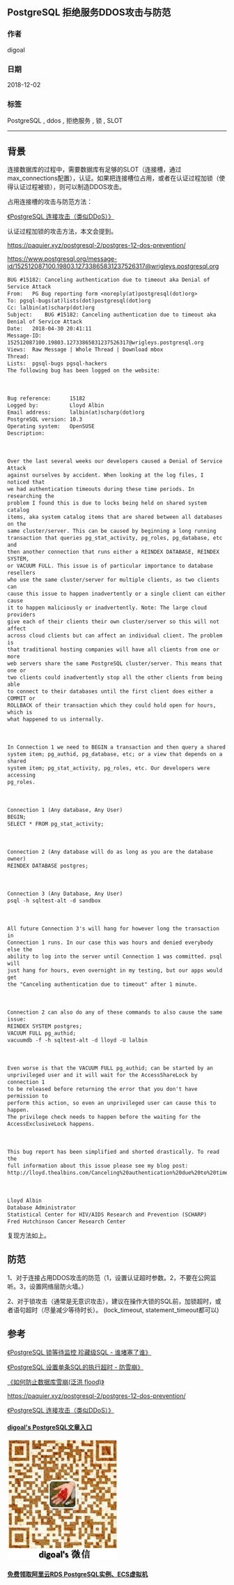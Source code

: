 ## PostgreSQL 拒绝服务DDOS攻击与防范  
                                                                                            
### 作者                                                                                                                                         
digoal                                                                                       
                                                                                              
### 日期                                                                                         
2018-12-02                                                                                        
                                                                                          
### 标签                                                                                       
PostgreSQL , ddos , 拒绝服务 , 锁 , SLOT      
                                                                                            
----                                                                                      
                                                                                               
## 背景              
连接数据库的过程中，需要数据库有足够的SLOT（连接槽，通过max_connections配置），认证。如果把连接槽位占用，或者在认证过程加锁（使得认证过程被锁），则可以制造DDOS攻击。  
  
占用连接槽的攻击与防范方法：  
  
[《PostgreSQL 连接攻击（类似DDoS）》](../201706/20170629_02.md)    
  
认证过程加锁的攻击方法，本文会提到。  
  
https://paquier.xyz/postgresql-2/postgres-12-dos-prevention/  
  
https://www.postgresql.org/message-id/152512087100.19803.12733865831237526317@wrigleys.postgresql.org  
  
```  
BUG #15182: Canceling authentication due to timeout aka Denial of Service Attack  
From:	PG Bug reporting form <noreply(at)postgresql(dot)org>  
To:	pgsql-bugs(at)lists(dot)postgresql(dot)org  
Cc:	lalbin(at)scharp(dot)org  
Subject:	BUG #15182: Canceling authentication due to timeout aka Denial of Service Attack  
Date:	2018-04-30 20:41:11  
Message-ID:	152512087100.19803.12733865831237526317@wrigleys.postgresql.org  
Views:	Raw Message | Whole Thread | Download mbox  
Thread:	  
Lists:	pgsql-bugs pgsql-hackers  
The following bug has been logged on the website:  
  
  
  
Bug reference:      15182  
Logged by:          Lloyd Albin  
Email address:      lalbin(at)scharp(dot)org  
PostgreSQL version: 10.3  
Operating system:   OpenSUSE  
Description:          
  
  
  
Over the last several weeks our developers caused a Denial of Service Attack  
against ourselves by accident. When looking at the log files, I noticed that  
we had authentication timeouts during these time periods. In researching the  
problem I found this is due to locks being held on shared system catalog  
items, aka system catalog items that are shared between all databases on the  
same cluster/server. This can be caused by beginning a long running  
transaction that queries pg_stat_activity, pg_roles, pg_database, etc and  
then another connection that runs either a REINDEX DATABASE, REINDEX SYSTEM,  
or VACUUM FULL. This issue is of particular importance to database resellers  
who use the same cluster/server for multiple clients, as two clients can  
cause this issue to happen inadvertently or a single client can either cause  
it to happen maliciously or inadvertently. Note: The large cloud providers  
give each of their clients their own cluster/server so this will not affect  
across cloud clients but can affect an individual client. The problem is  
that traditional hosting companies will have all clients from one or more  
web servers share the same PostgreSQL cluster/server. This means that one or  
two clients could inadvertently stop all the other clients from being able  
to connect to their databases until the first client does either a COMMIT or  
ROLLBACK of their transaction which they could hold open for hours, which is  
what happened to us internally.  
  
  
  
In Connection 1 we need to BEGIN a transaction and then query a shared  
system item; pg_authid, pg_database, etc; or a view that depends on a shared  
system item; pg_stat_activity, pg_roles, etc. Our developers were accessing  
pg_roles.  
  
  
  
Connection 1 (Any database, Any User)  
BEGIN;  
SELECT * FROM pg_stat_activity;  
  
  
  
Connection 2 (Any database will do as long as you are the database owner)  
REINDEX DATABASE postgres;  
  
  
  
Connection 3 (Any Database, Any User)  
psql -h sqltest-alt -d sandbox  
  
  
  
All future Connection 3's will hang for however long the transaction in  
Connection 1 runs. In our case this was hours and denied everybody else the  
ability to log into the server until Connection 1 was committed. psql will  
just hang for hours, even overnight in my testing, but our apps would get  
the "Canceling authentication due to timeout" after 1 minute.  
  
  
  
Connection 2 can also do any of these commands to also cause the same  
issue:  
REINDEX SYSTEM postgres;  
VACUUM FULL pg_authid;  
vacuumdb -f -h sqltest-alt -d lloyd -U lalbin  
  
  
  
Even worse is that the VACUUM FULL pg_authid; can be started by an  
unprivileged user and it will wait for the AccessShareLock by connection 1  
to be released before returning the error that you don't have permission to  
perform this action, so even an unprivileged user can cause this to happen.  
The privilege check needs to happen before the waiting for the  
AccessExclusiveLock happens.  
  
  
  
This bug report has been simplified and shorted drastically. To read the  
full information about this issue please see my blog post:  
http://lloyd.thealbins.com/Canceling%20authentication%20due%20to%20timeout  
  
  
  
Lloyd Albin  
Database Administrator  
Statistical Center for HIV/AIDS Research and Prevention (SCHARP)  
Fred Hutchinson Cancer Research Center  
```  
  
复现方法如上。  
  
## 防范
1、对于连接占用DDOS攻击的防范（1，设置认证超时参数。2，不要在公网监听。3，设置网络层防火墙。）   
  
2、对于锁攻击（通常是无意识攻击），建议在操作大锁的SQL前，加锁超时，或者语句超时（尽量减少等待时长）。  (lock_timeout, statement_timeout都可以)   
  
## 参考  
  
[《PostgreSQL 锁等待监控 珍藏级SQL - 谁堵塞了谁》](../201705/20170521_01.md)    
  
[《PostgreSQL 设置单条SQL的执行超时 - 防雪崩》](../201712/20171211_02.md)    
  
[《如何防止数据库雪崩(泛洪 flood)》](../201609/20160909_01.md)    
  
https://paquier.xyz/postgresql-2/postgres-12-dos-prevention/  
  
[《PostgreSQL 连接攻击（类似DDoS）》](../201706/20170629_02.md)    
  
  
  
  
  
  
  
  
  
  
  
  
#### [digoal's PostgreSQL文章入口](https://github.com/digoal/blog/blob/master/README.md "22709685feb7cab07d30f30387f0a9ae")
  
  
![digoal's weixin](../pic/digoal_weixin.jpg "f7ad92eeba24523fd47a6e1a0e691b59")
  
  
  
  
  
  
  
  
#### [免费领取阿里云RDS PostgreSQL实例、ECS虚拟机](https://www.aliyun.com/database/postgresqlactivity "57258f76c37864c6e6d23383d05714ea")
  
